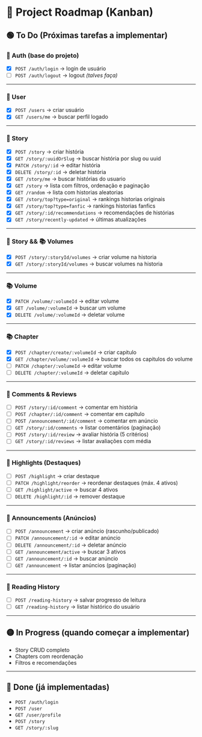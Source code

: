 # 📌 Project Roadmap (Kanban)

## 🟢 To Do (Próximas tarefas a implementar)

### 🔑 Auth (base do projeto)

- [x] `POST /auth/login` → login de usuário
- [ ] `POST /auth/logout` → logout _(talves faça)_

---

### 👤 User

- [x] `POST /users` → criar usuário
- [x] `GET /users/me` → buscar perfil logado

---

### 📖 Story

- [x] `POST /story` → criar história
- [x] `GET /story/:uuidOrSlug` → buscar história por slug ou uuid
- [x] `PATCH /story/:id` → editar história
- [x] `DELETE /story/:id` → deletar história
- [x] `GET /story/me` → buscar histórias do usuario
- [x] `GET /story` → lista com filtros, ordenação e paginação
- [x] `GET /random` → lista com historias aleatorias
- [x] `GET /story/top?type=original` → rankings historias originais
- [x] `GET /story/top?type=fanfic` → rankings historias fanfics
- [x] `GET /story/:id/recommendations` → recomendações de histórias
- [x] `GET /story/recently-updated` → últimas atualizações

---

### 📖 Story && 📚 Volumes

- [x] `POST /story/:storyId/volumes` → criar volume na historia
- [x] `GET /story/:storyId/volumes` → buscar volumes na historia

---

### 📚 Volume

- [x] `PATCH /volume/:volumeId` → editar volume
- [x] `GET /volume/:volumeId` → buscar um volume
- [x] `DELETE /volume/:volumeId` → deletar volume

---

### 📚 Chapter

- [x] `POST /chapter/create/:volumeId` → criar capitulo
- [x] `GET /chapter/volume/:volumeId` → buscar todos os capitulos do volume
- [ ] `PATCH /chapter/:volumeId` → editar volume
- [ ] `DELETE /chapter/:volumeId` → deletar capítulo

---

### 💬 Comments & Reviews

- [ ] `POST /story/:id/comment` → comentar em história
- [ ] `POST /chapter/:id/comment` → comentar em capítulo
- [ ] `POST /announcement/:id/comment` → comentar em anúncio
- [ ] `GET /story/:id/comments` → listar comentários (paginação)
- [ ] `POST /story/:id/review` → avaliar história (5 critérios)
- [ ] `GET /story/:id/reviews` → listar avaliações com média

---

### 🌟 Highlights (Destaques)

- [ ] `POST /highlight` → criar destaque
- [ ] `PATCH /highlight/reorder` → reordenar destaques (máx. 4 ativos)
- [ ] `GET /highlight/active` → buscar 4 ativos
- [ ] `DELETE /highlight/:id` → remover destaque

---

### 📢 Announcements (Anúncios)

- [ ] `POST /announcement` → criar anúncio (rascunho/publicado)
- [ ] `PATCH /announcement/:id` → editar anúncio
- [ ] `DELETE /announcement/:id` → deletar anúncio
- [ ] `GET /announcement/active` → buscar 3 ativos
- [ ] `GET /announcement/:id` → buscar anúncio
- [ ] `GET /announcement` → listar anúncios (paginação)

---

### 📖 Reading History

- [ ] `POST /reading-history` → salvar progresso de leitura
- [ ] `GET /reading-history` → listar histórico do usuário

---

## 🟡 In Progress (quando começar a implementar)

- Story CRUD completo
- Chapters com reordenação
- Filtros e recomendações

---

## 🔵 Done (já implementadas)

- `POST /auth/login`
- `POST /user`
- `GET /user/profile`
- `POST /story`
- `GET /story/:slug`
